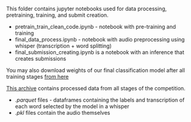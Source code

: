 This folder contains jupyter notebooks used for data processing, pretraining, training, and submit creation.
 - pretrain_train_clean_code.ipynb - notebook with pre-training and training
 - final_data_process.ipynb - notebook with audio preprocessing using whisper (transcription + word splitting)
 - final_submission_creating.ipynb is a notebook with an inference that creates submissions

You may also download weights of our final classification model after all training stages [from here](https://drive.google.com/file/d/10o4PeDrDs3nYXGCnT9FoyesFEh-nxZLw/view?usp=sharing)

[This archive](https://drive.google.com/drive/folders/1mVx-uGAhWtvDMnIhdcZW4mqouLoCoTKJ?usp=sharing) contains processed data from all stages of the competition.
- _.parquet_ files - dataframes containing the labels and transcription of each word selected by the model in a whisper
- _.pkl_ files contain the audio themselves
